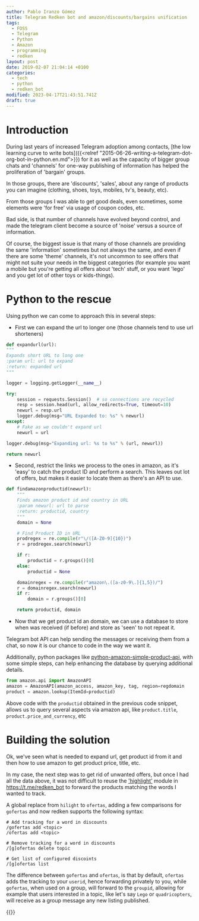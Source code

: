 ```yaml
---
author: Pablo Iranzo Gómez
title: Telegram Redken bot and amazon/discounts/bargains unification
tags:
  - FOSS
  - Telegram
  - Python
  - Amazon
  - programming
  - redken
layout: post
date: 2019-02-07 21:04:14 +0100
categories:
  - tech
  - python
  - redken_bot
modified: 2023-04-17T21:43:51.741Z
draft: true
---
```


# Introduction

During last years of increased Telegram adoption among contacts, [the low learning curve to write bots]({{<relref "2015-06-26-writing-a-telegram-dot-org-bot-in-python.en.md">}}) for it as well as the capacity of bigger group chats and 'channels' for one-way publishing of information has helped the proliferation of 'bargain' groups.

In those groups, there are 'discounts', 'sales', about any range of products you can imagine (clothing, shoes, toys, mobiles, tv's, beauty, etc).

From those groups I was able to get good deals, even sometimes, some elements were 'for free' via usage of coupon codes, etc.

Bad side, is that number of channels have evolved beyond control, and made the telegram client become a source of 'noise' versus a source of information.

Of course, the biggest issue is that many of those channels are providing the same 'information' sometimes but not always the same, and even if there are some 'theme' channels, it's not uncommon to see offers that might not suite your needs in the biggest categories (for example you want a mobile but you're getting all offers about 'tech' stuff, or you want 'lego' and you get lot of other toys or kids-things).

# Python to the rescue

Using python we can come to approach this in several steps:

- First we can expand the url to longer one (those channels tend to use url shorteners)

```py
def expandurl(url):
"""
Expands short URL to long one
:param url: url to expand
:return: expanded url
"""

logger = logging.getLogger(__name__)

try:
    session = requests.Session()  # so connections are recycled
    resp = session.head(url, allow_redirects=True, timeout=10)
    newurl = resp.url
    logger.debug(msg="URL Expanded to: %s" % newurl)
except:
    # Fake as we couldn't expand url
    newurl = url

logger.debug(msg="Expanding url: %s to %s" % (url, newurl))

return newurl
```

- Second, restrict the links we process to the ones in amazon, as it's 'easy' to catch the product ID and perform a search. This leaves out lot of offers, but makes it easier to locate them as there's an API to use.

```py
def findamazonproductid(newurl):
    """
    Finds amazon product id and country in URL
    :param newurl: url to parse
    :return: productid, country
    """
    domain = None

    # Find Product ID in URL
    prodregex = re.compile(r"\/([A-Z0-9]{10})")
    r = prodregex.search(newurl)

    if r:
        productid = r.groups()[0]
    else:
        productid = None

    domainregex = re.compile(r"amazon\.([a-z0-9\.]{1,5})/")
    r = domainregex.search(newurl)
    if r:
        domain = r.groups()[0]

    return productid, domain
```

- Now that we get product id an domain, we can use a database to store when was received (if before) and store as 'seen' to not repeat it.

Telegram bot API can help sending the messages or receiving them from a chat, so now it is our chance to code in the way we want it.

Additionally, python packages like [python-amazon-simple-product-api](https://github.com/yoavaviram/python-amazon-simple-product-api), with some simple steps, can help enhancing the database by querying additional details.

```py
from amazon.api import AmazonAPI
amazon = AmazonAPI(amazon_access, amazon_key, tag, region=regdomain
product = amazon.lookup(ItemId=productid)
```

Above code with the `productid` obtained in the previous code snippet, allows us to query several aspects via amazon api, like `product.title`, `product.price_and_currency`, etc

# Building the solution

Ok, we've seen what is needed to expand url, get product id from it and then how to use amazon to get product price, title, etc.

In my case, the next step was to get rid of unwanted offers, but once I had all the data above, it was not difficult to reuse the ['highlight'](https://github.com/iranzo/stampython/blob/master/stampy/plugin/highlight.py) module in <https://t.me/redken_bot> to forward the products matching the words I wanted to track.

A global replace from `hilight` to `ofertas`, adding a few comparisons for `gofertas` and now redken supports the following syntax:

```
# Add tracking for a word in discounts
/gofertas add <topic>
/ofertas add <topic>

# Remove tracking for a word in discounts
/[g]ofertas delete topic

# Get list of configured discoints
/[g]ofertas list
```

The difference between `gofertas` and `ofertas`, is that by default, `ofertas` adds the tracking to your `userid`, hence forwarding privately to you, while `gofertas`, when used on a group, will forward to the `groupid`, allowing for example that users interested in a topic, like let's say `Lego` or `quadricopters`, will receive as a group message any new listing published.

{{<enjoy>}}
